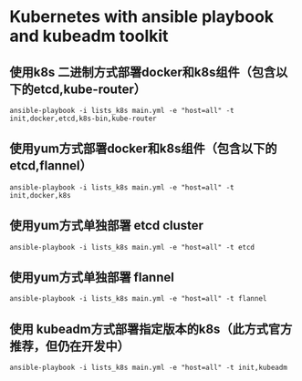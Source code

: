# Kubernetes with ansible playbook and kubeadm toolkit

## 使用k8s 二进制方式部署docker和k8s组件（包含以下的etcd,kube-router）

`ansible-playbook -i lists_k8s main.yml -e "host=all" -t init,docker,etcd,k8s-bin,kube-router`

## 使用yum方式部署docker和k8s组件（包含以下的etcd,flannel）

`ansible-playbook -i lists_k8s main.yml -e "host=all" -t init,docker,k8s`

## 使用yum方式单独部署 etcd cluster

`ansible-playbook -i lists_k8s main.yml -e "host=all" -t etcd`

## 使用yum方式单独部署 flannel

`ansible-playbook -i lists_k8s main.yml -e "host=all" -t flannel`

## 使用 kubeadm方式部署指定版本的k8s（此方式官方推荐，但仍在开发中）

`ansible-playbook -i lists_k8s main.yml -e "host=all" -t init,kubeadm`


